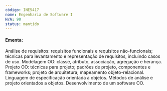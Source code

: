 ```yaml
---
código: INE5417
nome: Engenharia de Software I
H/A: 90
status: mantido
---
```


#### Ementa:
Análise de requisitos: requisitos funcionais e requisitos não-funcionais; técnicas para levantamento e representação de requisitos, incluindo casos de uso. Modelagem OO: classe, atributo, associação, agregação e herança. Projeto OO: técnicas para projeto; padrões de projeto, componentes e frameworks; projeto de arquitetura; mapeamento objeto-relacional. Linguagem de especificação orientada a objetos. Métodos de análise e projeto orientados a objetos. Desenvolvimento de um software OO.

